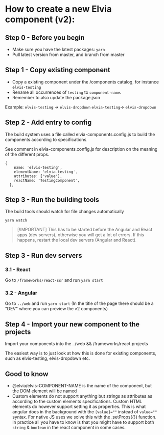# How to create a new Elvia component (v2):

## Step 0 - Before you begin

- Make sure you have the latest packages: `yarn`
- Pull latest version from master, and branch from master

## Step 1 - Copy existing component

- Copy a existing component under the /components catalog, for instance `elvis-testing`
- Rename all occurrences of `testing` to `component-name`.
- Remember to also update the package.json

Example: `elvis-testing` -> `elvis-dropdown` `elvia-testing`-> `elvia-dropdown`

## Step 2 - Add entry to config

The build system uses a file called elvia-components.config.js to build the components according to
specifications.

See comment in elvia-components.config.js for description on the meaning of the different props.

```
{
    name: 'elvis-testing',
    elementName: 'elvia-testing',
    attributes: ['value'],
    reactName: 'TestingComponent',
  },

```

## Step 3 - Run the building tools

The build tools should watch for file changes automatically

`yarn watch`

> [!IMPORTANT] This has to be started before the Angular and React apps (dev servers), otherwise you will get
> a lot of errors. If this happens, restart the local dev servers (Angular and React).

## Step 3 - Run dev servers

### 3.1 - React

Go to `/frameworks/react-ssr` and run `yarn start`

### 3.2 - Angular

Go to `../web` and run `yarn start` (In the title of the page there should be a "DEV" where you can preview
the v2 components)

## Step 4 - Import your new component to the projects

Import your components into the ../web && /frameworks/react projects

The easiest way is to just look at how this is done for existing components, such as elvis-testing,
elvis-dropdown etc.

## Good to know

- @elvia/elvis-COMPONENT-NAME is the name of the component, but the DOM element will be named
  <elvia-COMPONENT-NAME>
- Custom elements do not support anything but strings as attributes as according to the custom elements
  specifications. Custom HTML elements do however support setting it as properties. This is what angular does
  in the background with the `[value]=""` instead of `value=""` syntax. For native JS uses we solve this with
  the .setProps({}) function. In practice all you have to know is that you might have to support both `string`
  & `boolean` in the react component in some cases.
